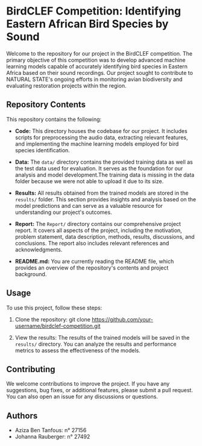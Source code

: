 # BirdCLEF Competition: Identifying Eastern African Bird Species by Sound

Welcome to the repository for our project in the BirdCLEF competition. The primary objective of this competition was to develop advanced machine learning models capable of accurately identifying bird species in Eastern Africa based on their sound recordings. Our project sought to contribute to NATURAL STATE's ongoing efforts in monitoring avian biodiversity and evaluating restoration projects within the region.

## Repository Contents

This repository contains the following:

- **Code:** This directory houses the codebase for our project. It includes scripts for preprocessing the audio data, extracting relevant features, and implementing the machine learning models employed for bird species identification.

- **Data:** The `data/` directory contains the provided training data as well as the test data used for evaluation. It serves as the foundation for our analysis and model development.The training data is missing in the data folder because we were not able to upload it due to its size. 

- **Results:** All results obtained from the trained models are stored in the `results/` folder. This section provides insights and analysis based on the model predictions and can serve as a valuable resource for understanding our project's outcomes.

- **Report:** The `Report/` directory contains our comprehensive project report. It covers all aspects of the project, including the motivation, problem statement, data description, methods, results, discussions, and conclusions. The report also includes relevant references and acknowledgments.

- **README.md:** You are currently reading the README file, which provides an overview of the repository's contents and project background.

## Usage

To use this project, follow these steps:

1. Clone the repository:
git clone https://github.com/your-username/birdclef-competition.git

2. View the results:
The results of the trained models will be saved in the `results/` directory. You can analyze the results and performance metrics to assess the effectiveness of the models.

## Contributing

We welcome contributions to improve the project. If you have any suggestions, bug fixes, or additional features, please submit a pull request. You can also open an issue for any discussions or questions.

## Authors

- Aziza Ben Tanfous: n° 27156
- Johanna Rauberger: n° 27492

